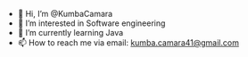 - 👋 Hi, I’m @KumbaCamara
- 👀 I’m interested in Software engineering 
- 🌱 I’m currently learning Java
- 📫 How to reach me via email: kumba.camara41@gmail.com

<!---
KumbaCamara/KumbaCamara is a ✨ special ✨ repository because its `README.md` (this file) appears on your GitHub profile.
You can click the Preview link to take a look at your changes.
--->
